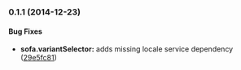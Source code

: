 ### 0.1.1 (2014-12-23)


#### Bug Fixes

* **sofa.variantSelector:** adds missing locale service dependency ([29e5fc81](https://github.com/sofa/angular-sofa-variant-selector/commit/29e5fc811a80b760e5505ce36727f7675f4c8003))

